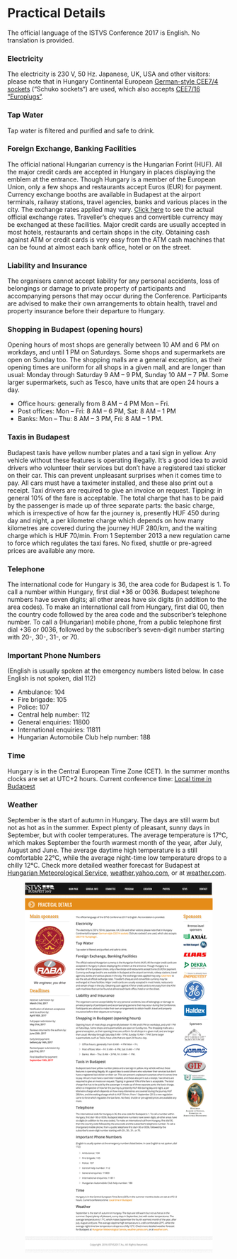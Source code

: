 # Practical Details

The official language of the ISTVS Conference 2017 is English. No translation is provided.

### Electricity

The electricity is 230 V, 50 Hz. Japanese, UK, USA and other visitors: please note that in Hungary Continental European [German-style CEE7/4 sockets](http://www.worldstandards.eu/electricity/plugs-and-sockets/f/) (“Schuko sockets“) are used, which also accepts [CEE7/16 “Europlugs“](http://www.worldstandards.eu/electricity/plugs-and-sockets/c/).

### Tap Water

Tap water is filtered and purified and safe to drink.

### Foreign Exchange, Banking Facilities

The official national Hungarian currency is the Hungarian Forint (HUF). All the major credit cards are accepted in Hungary in places displaying the emblem at the entrance. Though Hungary is a member of the European Union, only a few shops and restaurants accept Euros (EUR) for payment. Currency exchange booths are available in Budapest at the airport terminals, railway stations, travel agencies, banks and various places in the city. The exchange rates applied may vary. [Click here](http://www.mnb.hu/en/arfolyamok) to see the actual official exchange rates. Traveller’s cheques and convertible currency may be exchanged at these facilities. Major credit cards are usually accepted in most hotels, restaurants and certain shops in the city. Obtaining cash against ATM or credit cards is very easy from the ATM cash machines that can be found at almost each bank office, hotel or on the street.

### Liability and Insurance

The organisers cannot accept liability for any personal accidents, loss of belongings or damage to private property of participants and accompanying persons that may occur during the Conference. Participants are advised to make their own arrangements to obtain health, travel and property insurance before their departure to Hungary.

### Shopping in Budapest (opening hours)

Opening hours of most shops are generally between 10 AM and 6 PM on workdays, and until 1 PM on Saturdays. Some shops and supermarkets are open on Sunday too. The shopping malls are a general exception, as their opening times are uniform for all shops in a given mall, and are longer than usual: Monday through Saturday 9 AM – 9 PM, Sunday 10 AM – 7 PM. Some larger supermarkets, such as Tesco, have units that are open 24 hours a day.

* Office hours: generally from 8 AM – 4 PM Mon – Fri.
* Post offices: Mon – Fri: 8 AM – 6 PM, Sat: 8 AM – 1 PM
* Banks: Mon – Thu: 8 AM – 3 PM, Fri: 8 AM – 1 PM.

### Taxis in Budapest

Budapest taxis have yellow number plates and a taxi sign in yellow. Any vehicle without these features is operating illegally. It’s a good idea to avoid drivers who volunteer their services but don’t have a registered taxi sticker on their car. This can prevent unpleasant surprises when it comes time to pay. All cars must have a taximeter installed, and these also print out a receipt. Taxi drivers are required to give an invoice on request. Tipping: in general 10% of the fare is acceptable. The total charge that has to be paid by the passenger is made up of three separate parts: the basic charge, which is irrespective of how far the journey is, presently HUF 450 during day and night, a per kilometre charge which depends on how many kilometres are covered during the journey HUF 280/km, and the waiting charge which is HUF 70/min. From 1 September 2013 a new regulation came to force which regulates the taxi fares. No fixed, shuttle or pre-agreed prices are available any more.

### Telephone

The international code for Hungary is 36, the area code for Budapest is 1. To call a number within Hungary, first dial +36 or 0036. Budapest telephone numbers have seven digits; all other areas have six digits (in addition to the area codes). To make an international call from Hungary, first dial 00, then the country code followed by the area code and the subscriber’s telephone number. To call a (Hungarian) mobile phone, from a public telephone first dial +36 or 0036, followed by the subscriber’s seven-digit number starting with 20-, 30-, 31-, or 70.

### Important Phone Numbers

(English is usually spoken at the emergency numbers listed below. In case English is not spoken, dial 112)

* Ambulance: 104
* Fire brigade: 105
* Police: 107
* Central help number: 112
* General enquiries: 11800
* International enquiries: 11811
* Hungarian Automobile Club help number: 188

### Time

Hungary is in the Central European Time Zone (CET). In the summer months clocks are set at UTC+2 hours. Current conference time: [Local time in Budapest](https://www.timeanddate.com/worldclock/hungary/budapest)

### Weather

September is the start of autumn in Hungary. The days are still warm but not as hot as in the summer. Expect plenty of pleasant, sunny days in September, but with cooler temperatures. The average temperature is 17°C, which makes September the fourth warmest month of the year, after July, August and June. The average daytime high temperature is a still comfortable 22°C, while the average night-time low temperature drops to a chilly 12°C. Check more detailed weather forecast for Budapest at [Hungarian Meteorological Service](http://www.met.hu/en/idojaras/elorejelzes/), [weather.yahoo.com](https://www.yahoo.com/news/weather/hungary/budapest/budapest-804365), or at [weather.com](https://weather.com/weather/today/l/HUXX0002:1:HU).

<figure><img src="../.gitbook/assets/practical details.png" alt=""><figcaption></figcaption></figure>
